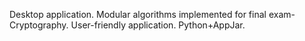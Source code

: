 Desktop application.
Modular algorithms implemented for final exam-Cryptography.
User-friendly application.
Python+AppJar.
